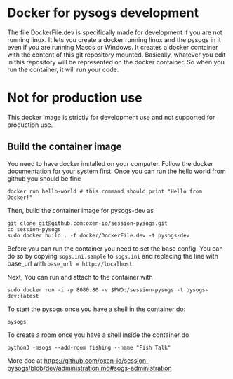 # Docker for pysogs development

The file DockerFile.dev is specifically made for development if you are not running linux.
It lets you create a docker running linux and the pysogs in it even if you are running Macos or Windows.
It creates a docker container with the content of this git repository mounted.
Basically, whatever you edit in this repository will be represented on the docker container. So when you run the container, it will run your code.

# Not for production use

This docker image is strictly for development use and not supported for production use.

## Build the container image

You need to have docker installed on your computer. Follow the docker documentation for your system first.
Once you can run the hello world from github you should be fine

```
docker run hello-world # this command should print "Hello from Docker!"

```

Then, build the container image for pysogs-dev as

```
git clone git@github.com:oxen-io/session-pysogs.git
cd session-pysogs
sudo docker build . -f docker/DockerFile.dev -t pysogs-dev
```

Before you can run the container you need to set the base config. You can do so by copying `sogs.ini.sample` to `sogs.ini` and replacing the line with base_url with `base_url = http://localhost`.

Next,
You can run and attach to the container with

```
sudo docker run -i -p 8080:80 -v $PWD:/session-pysogs -t pysogs-dev:latest
```

To start the pysogs once you have a shell in the container do:

```
pysogs
```

To create a room once you have a shell inside the container do

```
python3 -msogs --add-room fishing --name "Fish Talk"
```

More doc at https://github.com/oxen-io/session-pysogs/blob/dev/administration.md#sogs-administration
